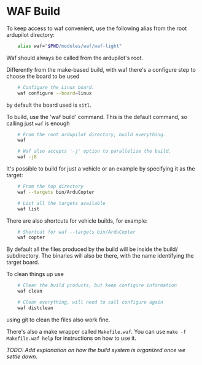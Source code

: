 # WAF Build #

To keep access to waf convenient, use the following alias from the
root ardupilot directory:

```bash
    alias waf="$PWD/modules/waf/waf-light"
```

Waf should always be called from the ardupilot's root.

Differently from the make-based build, with waf there's a configure step
to choose the board to be used

```bash
    # Configure the Linux board.
    waf configure --board=linux
```

by default the board used is `sitl`.

To build, use the 'waf build' command. This is the default command, so
calling just `waf` is enough

```bash
    # From the root ardupilot directory, build everything.
    waf

    # Waf also accepts '-j' option to parallelize the build.
    waf -j8
```

It's possible to build for just a vehicle or an example by specifying it as the
target:

```bash
    # From the top directory
    waf --targets bin/ArduCopter

    # List all the targets available
    waf list
```

There are also shortcuts for vehicle builds, for example:

```bash
    # Shortcut for waf --targets bin/ArduCopter
    waf copter
```

By default all the files produced by the build will be inside the build/
subdirectory. The binaries will also be there, with the name identifying
the target board.

To clean things up use

```bash
    # Clean the build products, but keep configure information
    waf clean

    # Clean everything, will need to call configure again
    waf distclean
```

using git to clean the files also work fine.

There's also a make wrapper called `Makefile.waf`. You can use
`make -f Makefile.waf help` for instructions on how to use it.

*TODO: Add explanation on how the build system is organized once we
settle down.*
